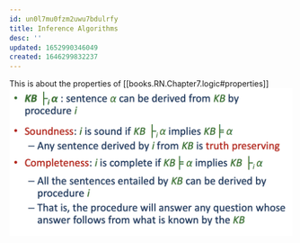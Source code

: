 ```yaml
---
id: un0l7mu0fzm2uwu7bdulrfy
title: Inference Algorithms
desc: ''
updated: 1652990346049
created: 1646299832237
---
```

This is about the properties of [[books.RN.Chapter7.logic#properties]]
![](./assets/images/2022-03-03-10-30-48.png)
